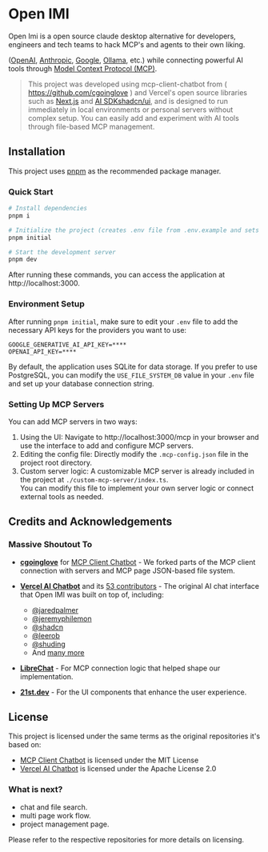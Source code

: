 # Open IMI

Open Imi is a open source claude desktop alternative for developers, engineers and tech teams to hack MCP's and agents to their own liking.

([OpenAI](https://openai.com/), [Anthropic](https://www.anthropic.com/), [Google](https://ai.google.dev/), [Ollama](https://ollama.com/), etc.) while connecting powerful AI tools through [Model Context Protocol (MCP)](https://modelcontextprotocol.io/introduction).

> This project was developed using mcp-client-chatbot from ( https://github.com/cgoinglove ) and Vercel's open source libraries such as [Next.js](https://nextjs.org/) and [AI SDK](https://sdk.vercel.ai/)[shadcn/ui](https://ui.shadcn.com/), and is designed to run immediately in local environments or personal servers without complex setup. You can easily add and experiment with AI tools through file-based MCP management.


## Installation

This project uses [pnpm](https://pnpm.io/) as the recommended package manager.

### Quick Start

```bash
# Install dependencies
pnpm i

# Initialize the project (creates .env file from .env.example and sets up the database)
pnpm initial

# Start the development server
pnpm dev
```

After running these commands, you can access the application at http://localhost:3000.

### Environment Setup

After running `pnpm initial`, make sure to edit your `.env` file to add the necessary API keys for the providers you want to use:

```
GOOGLE_GENERATIVE_AI_API_KEY=****
OPENAI_API_KEY=****
```

By default, the application uses SQLite for data storage. If you prefer to use PostgreSQL, you can modify the `USE_FILE_SYSTEM_DB` value in your `.env` file and set up your database connection string.

### Setting Up MCP Servers

You can add MCP servers in two ways:

1.  Using the UI: Navigate to http://localhost:3000/mcp in your browser and use the interface to add and configure MCP servers.
2.  Editing the config file: Directly modify the `.mcp-config.json` file in the project root directory.
3.  Custom server logic: A customizable MCP server is already included in the project at `./custom-mcp-server/index.ts`.  
    You can modify this file to implement your own server logic or connect external tools as needed.

## Credits and Acknowledgements



### Massive Shoutout To

- **[cgoinglove](https://github.com/cgoinglove)** for [MCP Client Chatbot](https://github.com/cgoinglove/mcp-client-chatbot) - We forked parts of the MCP client connection with servers and MCP page JSON-based file system.

- **[Vercel AI Chatbot](https://github.com/vercel/ai-chatbot)** and its [53 contributors](https://github.com/vercel/ai-chatbot/graphs/contributors) - The original AI chat interface that Open IMI was built on top of, including:
  - [@jaredpalmer](https://github.com/jaredpalmer)
  - [@jeremyphilemon](https://github.com/jeremyphilemon)
  - [@shadcn](https://github.com/shadcn)
  - [@leerob](https://github.com/leerob)
  - [@shuding](https://github.com/shuding)
  - And [many more](https://github.com/vercel/ai-chatbot/graphs/contributors)

- **[LibreChat](https://github.com/danny-avila/LibreChat)** - For MCP connection logic that helped shape our implementation.

- **[21st.dev](https://21st.dev/)** - For the  UI components that enhance the user experience.


## License

This project is licensed under the same terms as the original repositories it's based on:
- [MCP Client Chatbot](https://github.com/cgoinglove/mcp-client-chatbot) is licensed under the MIT License
- [Vercel AI Chatbot](https://github.com/vercel/ai-chatbot) is licensed under the Apache License 2.0


### What is next?

- chat and file search.
- multi page work flow.
- project management page.

Please refer to the respective repositories for more details on licensing.

